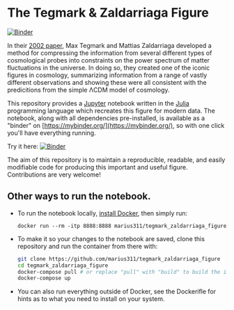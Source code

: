 # The Tegmark & Zaldarriaga Figure

[![Binder](https://mybinder.org/badge.svg)](https://mybinder.org/v2/gh/marius311/tegmark_zaldarriaga_figure/binder?filepath=tegfig.ipynb)


In their [2002 paper](https://arxiv.org/abs/astro-ph/0207047), Max Tegmark and Mattias Zaldarriaga developed a method for compressing the information from several different types of cosmological probes into constraints on the power spectrum of matter fluctuations in the universe. In doing so, they created one of the iconic figures in cosmology, summarizing information from a range of vastly different observations and showing these were all consistent with the predicitions from the simple ΛCDM model of cosmology. 

This repository provides a [Jupyter](http://jupyter.org/) notebook written in the [Julia](https://julialang.org/) programming language which recreates this figure for modern data. The notebook, along with all dependencies pre-installed, is available as a "binder" on [https://mybinder.org/](https://mybinder.org/), so with one click you'll have everything running. 

Try it here: [![Binder](https://mybinder.org/badge.svg)](https://mybinder.org/v2/gh/marius311/tegmark_zaldarriaga_figure/binder?filepath=tegfig.ipynb)


The aim of this repository is to maintain a reproducible, readable, and easily modifiable code for producing this important and useful figure. Contributions are very welcome!


## Other ways to run the notebook. 

* To run the notebook locally, [install Docker](https://store.docker.com/search?type=edition&offering=community), then simply run:

    ```
    docker run --rm -itp 8888:8888 marius311/tegmark_zaldarriaga_figure
    ```
    
* To make it so your changes to the notebook are saved, clone this repository and run the container from there with:

    ```bash
    git clone https://github.com/marius311/tegmark_zaldarriaga_figure
    cd tegmark_zaldarriaga_figure
    docker-compose pull # or replace "pull" with "build" to build the image locally
    docker-compose up
    ```

* You can also run everything outside of Docker, see the Dockerifle for hints as to what you need to install on your system.
